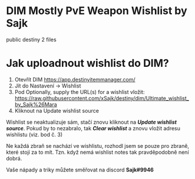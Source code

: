 # DIM Mostly PvE Weapon Wishlist by Sajk
public destiny 2 files

# Jak uploadnout wishlist do DIM?

1. Otevřít DIM https://app.destinyitemmanager.com/
2. Jít do Nastavení -> Wishlist
3. Pod Optionally, supply the URL(s) for a wishlist vložit: https://raw.githubusercontent.com/xSajk/destiny/dim/Ultimate_wishlist_by_Sajk%26Mara
4. Kliknout na Update wishlist source

Wishlist se neaktualizuje sám, stačí znovu kliknout na ***Update wishlist source***.
Pokud by to nezabralo, tak ***Clear wishlist*** a znovu vložit adresu wishlistu (viz. bod č. 3)

Ne každá zbraň se nachází ve wishlistu, rozhodl jsem se pouze pro zbraně, které stojí za to mít. 
Tzn. když nemá wishlist notes tak pravděpodobně není dobrá.

Vaše nápady a triky můžete směřovat na discord **Sajk#9946**
